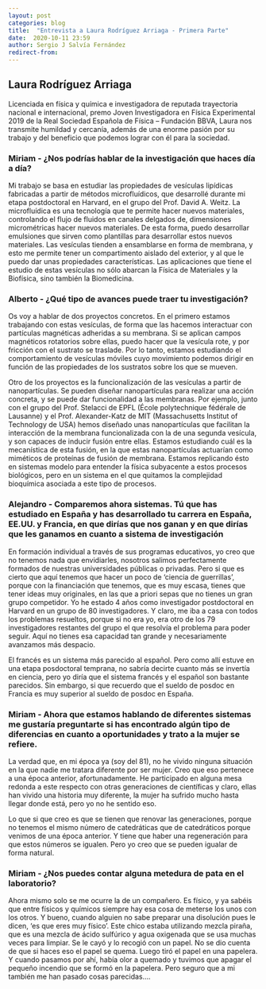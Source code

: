 ```yaml
---
layout: post
categories: blog
title:  "Entrevista a Laura Rodríguez Arriaga - Primera Parte"
date:  2020-10-11 23:59
author: Sergio J Salvía Fernández
redirect-from:
---
```


## Laura Rodríguez Arriaga

Licenciada en física y química e investigadora de reputada trayectoria nacional e internacional, 
premo Joven Investigadora en Física Experimental 2019 de la Real Sociedad Española de Física – Fundación BBVA, 
Laura nos transmite humildad y cercanía, además de una enorme pasión por su trabajo y
del beneficio que podemos lograr con él para la sociedad.

### Miriam - ¿Nos podrías hablar de la investigación que haces día a día?

Mi trabajo se basa en estudiar las propiedades de vesículas lipídicas fabricadas a partir de
métodos microfluídicos, que desarrollé durante mi etapa
postdoctoral en Harvard, en el grupo del Prof. David A. Weitz. La microfluídica es una
tecnología que te permite hacer nuevos materiales, controlando el flujo de fluidos en canales
delgados de, dimensiones micrométricas hacer nuevos materiales. De esta
forma, puedo desarrollar emulsiones que sirven como plantillas para desarrollar estos nuevos
materiales. Las vesículas tienden a ensamblarse en forma de membrana, y esto me permite
tener un compartimento aislado del exterior, y al que le puedo dar unas propiedades
características. Las aplicaciones que tiene el estudio de estas vesículas no sólo abarcan la Física de Materiales y la Biofísica, sino
también la Biomedicina.

### Alberto - ¿Qué tipo de avances puede traer tu investigación? 

Os voy a hablar de dos proyectos concretos. En el primero estamos trabajando con estas
vesículas, de forma que las hacemos interactuar con partículas magnéticas adheridas a su
membrana. Si se aplican campos magnéticos rotatorios sobre
ellas, puedo hacer que la vesícula rote, y por fricción con el sustrato se traslade. Por lo
tanto, estamos estudiando el comportamiento de vesículas móviles cuyo movimiento
podemos dirigir en función de las propiedades de los sustratos sobre los que se mueven.


Otro de los proyectos es la funcionalización de las vesículas a partir de nanopartículas. Se
pueden diseñar nanopartículas para realizar una acción concreta, y se puede dar funcionalidad
a las membranas. Por ejemplo, junto con el grupo del Prof. Stelacci de EPFL
(École polytechnique fédérale de Lausanne) y el Prof. Alexander-Katz de MIT (Massachusetts
Institut of Technology de USA) hemos diseñado unas nanopartículas que facilitan la
interacción de la membrana funcionalizada con la de una segunda vesícula, y son capaces
de inducir fusión entre ellas. Estamos estudiando cuál es la mecanística de esta fusión, 
en la que estas nanopartículas actuarían como miméticos de proteínas de fusión de
membrana. Estamos replicando ésto en sistemas modelo para entender la física subyacente a estos procesos biológicos, pero en un sistema en el que quitamos la complejidad
bioquímica asociada a este tipo de procesos.


### Alejandro - Comparemos ahora sistemas. Tú que has estudiado en España y has desarrollado tu carrera en España, EE.UU. y Francia, en que dirías que nos ganan y en que dirías que les ganamos en cuanto a sistema de investigación

En formación individual a través de sus programas educativos, yo creo que no tenemos nada que envidiarles, nosotros salimos perfectamente formados de nuestras
universidades públicas o privadas. Pero si que es cierto que aquí tenemos que hacer un poco
de ‘ciencia de guerrillas’, porque con la financiación que tenemos, que es muy escasa, tienes
que tener ideas muy originales, en las que a priori sepas que no
tienes un gran grupo competidor. Yo he estado 4 años como
investigador postdoctoral en Harvard en un grupo de 80 investigadores. Y claro, me iba a casa
con todos los problemas resueltos, porque si no era yo, era otro de los 79 investigadores
restantes del grupo el que resolvía el problema para poder seguir. Aquí no tienes esa
capacidad tan grande y necesariamente avanzamos más despacio.


El francés es un sistema más parecido al español. Pero como allí estuve en una
etapa posdoctoral temprana, no sabría decirte cuanto más se invertía en
ciencia, pero yo diría que el sistema francés y el español son bastante parecidos. Sin
embargo, si que recuerdo que el sueldo de posdoc en Francia es muy superior al sueldo de
posdoc en España.


### Miriam - Ahora que estamos hablando de diferentes sistemas me gustaría preguntarte si has encontrado algún tipo de diferencias en cuanto a oportunidades y trato a la mujer se refiere.

La verdad que, en mi época ya (soy del 81), no he vivido ninguna situación en la que nadie
me tratara diferente por ser mujer. Creo que eso pertenece a una época anterior, afortunadamente. He participado
en alguna mesa redonda a este respecto con otras generaciones de científicas y claro, ellas han
vivido una historia muy diferente, la mujer ha sufrido mucho hasta llegar donde está,
pero yo no he sentido eso.


Lo que si que creo es que se tienen que renovar las generaciones, porque no tenemos el
mismo número de catedráticas que de catedráticos porque venimos de una época anterior. Y
tiene que haber una regeneración para que estos números se igualen. Pero yo creo que se pueden igualar de forma natural.

### Miriam - ¿Nos puedes contar alguna metedura de pata en el laboratorio?

Ahora mismo solo se me ocurre la de un compañero. Es físico, y ya sabéis que entre físicos y
químicos siempre hay esa cosa de meterse los unos con los otros. Y bueno, cuando alguien no
sabe preparar una disolución pues le dicen, ‘es que eres muy físico’. Este chico estaba
utilizando mezcla piraña, que es una mezcla de ácido sulfúrico y agua oxigenada que se usa
muchas veces para limpiar. Se le cayó y lo recogió con un papel. No se dio cuenta de que si
haces eso el papel se quema. Luego tiró el papel en una papelera. Y cuando pasamos por
ahí, había olor a quemado y tuvimos que apagar el pequeño incendio que se formó en la
papelera. Pero seguro que a mi también me han pasado cosas parecidas….
